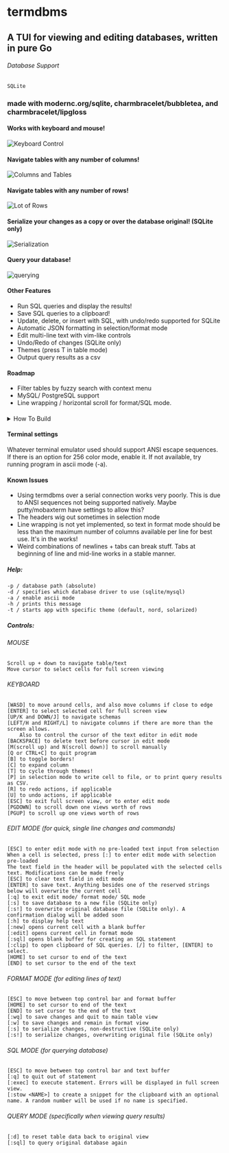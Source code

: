 # termdbms

## A TUI for viewing and editing databases, written in pure Go

###### Database Support
    SQLite

### made with modernc.org/sqlite, charmbracelet/bubbletea, and charmbracelet/lipgloss

#### Works with keyboard and mouse!

![Keyboard Control](https://i.imgur.com/vmK0DVn.gif)

#### Navigate tables with any number of columns!

![Columns and Tables](https://i.imgur.com/EqZRPqO.gif)

#### Navigate tables with any number of rows!

![Lot of Rows](https://i.imgur.com/yo7DMaa.gif)

#### Serialize your changes as a copy or over the database original! (SQLite only)

![Serialization](https://i.imgur.com/GhMcnid.gif)

#### Query your database!

![querying](https://i.imgur.com/9FB3ETs.gif)

#### Other Features

- Run SQL queries and display the results!
- Save SQL queries to a clipboard!
- Update, delete, or insert with SQL, with undo/redo supported for SQLite
- Automatic JSON formatting in selection/format mode
- Edit multi-line text with vim-like controls
- Undo/Redo of changes (SQLite only)
- Themes (press T in table mode)
- Output query results as a csv

#### Roadmap

- Filter tables by fuzzy search with context menu
- MySQL/ PostgreSQL support
- Line wrapping / horizontal scroll for format/SQL mode.

#### 
<details>
    <summary>How To Build</summary>

##### Linux

    GOOS=linux GOARCH=amd64/386 go build

##### ARM (runs kind of slow depending on the specs of the system)

    GOOS=linux GOARCH=arm GOARM=7 go build

##### Windows

    GOOS=windows GOARCH=amd64/386 go build

##### OSX

    GOOS=darwin GOARCH=amd64 go build

</details>

#### Terminal settings
Whatever terminal emulator used should support ANSI escape sequences. If there is an option for 256 color mode, enable it. If not available, try running program in ascii mode (-a).

#### Known Issues
 - Using termdbms over a serial connection works very poorly. This is due to ANSI sequences not being supported natively. Maybe putty/mobaxterm have settings to allow this?
 - The headers wig out sometimes in selection mode
 - Line wrapping is not yet implemented, so text in format mode should be less than the maximum number of columns available per line for best use. It's in the works!
 - Weird combinations of newlines + tabs can break stuff. Tabs at beginning of line and mid-line works in a stable manner.

##### Help:
    -p / database path (absolute)
    -d / specifies which database driver to use (sqlite/mysql)
    -a / enable ascii mode
    -h / prints this message
    -t / starts app with specific theme (default, nord, solarized)
##### Controls:
###### MOUSE
	Scroll up + down to navigate table/text
	Move cursor to select cells for full screen viewing
###### KEYBOARD
	[WASD] to move around cells, and also move columns if close to edge
	[ENTER] to select selected cell for full screen view
	[UP/K and DOWN/J] to navigate schemas
    [LEFT/H and RIGHT/L] to navigate columns if there are more than the screen allows.
        Also to control the cursor of the text editor in edit mode
    [BACKSPACE] to delete text before cursor in edit mode
    [M(scroll up) and N(scroll down)] to scroll manually
	[Q or CTRL+C] to quit program
    [B] to toggle borders!
    [C] to expand column
	[T] to cycle through themes!
    [P] in selection mode to write cell to file, or to print query results as CSV.
    [R] to redo actions, if applicable
    [U] to undo actions, if applicable
	[ESC] to exit full screen view, or to enter edit mode
    [PGDOWN] to scroll down one views worth of rows
    [PGUP] to scroll up one views worth of rows
###### EDIT MODE (for quick, single line changes and commands)
    [ESC] to enter edit mode with no pre-loaded text input from selection
    When a cell is selected, press [:] to enter edit mode with selection pre-loaded
    The text field in the header will be populated with the selected cells text. Modifications can be made freely
    [ESC] to clear text field in edit mode
    [ENTER] to save text. Anything besides one of the reserved strings below will overwrite the current cell
    [:q] to exit edit mode/ format mode/ SQL mode
    [:s] to save database to a new file (SQLite only)
    [:s!] to overwrite original database file (SQLite only). A confirmation dialog will be added soon
    [:h] to display help text
    [:new] opens current cell with a blank buffer
    [:edit] opens current cell in format mode
    [:sql] opens blank buffer for creating an SQL statement
    [:clip] to open clipboard of SQL queries. [/] to filter, [ENTER] to select.
    [HOME] to set cursor to end of the text
    [END] to set cursor to the end of the text
###### FORMAT MODE (for editing lines of text)
    [ESC] to move between top control bar and format buffer
    [HOME] to set cursor to end of the text
    [END] to set cursor to the end of the text
    [:wq] to save changes and quit to main table view
    [:w] to save changes and remain in format view
    [:s] to serialize changes, non-destructive (SQLite only)
    [:s!] to serialize changes, overwriting original file (SQLite only)
###### SQL MODE (for querying database)
    [ESC] to move between top control bar and text buffer
    [:q] to quit out of statement
    [:exec] to execute statement. Errors will be displayed in full screen view.
    [:stow <NAME>] to create a snippet for the clipboard with an optional name. A random number will be used if no name is specified.
###### QUERY MODE (specifically when viewing query results)
    [:d] to reset table data back to original view
    [:sql] to query original database again
